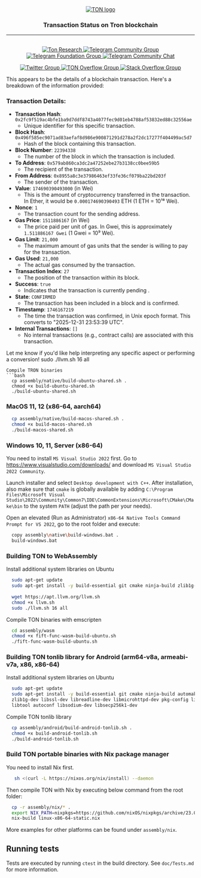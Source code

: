 <div align="center">
  <a href="https://ton.org">
    <picture>
      <source media="(prefers-color-scheme: dark)" srcset="https://ton.org/download/ton_logo_dark_background.svg">
      <img alt="TON logo" src="https://ton.org/download/ton_logo_light_background.svg">
    </picture>
  </a>
  <h3>Transaction Status on Tron blockchain </h3>
  <hr/>
</div>

## 

<p align="center">
  <a href="https://tonresear.ch">
    <img src="https://img.shields.io/badge/TON%20Research-0098EA?style=flat&logo=discourse&label=Forum&labelColor=gray" alt="Ton Research">
  </a>
  <a href="https://t.me/toncoin">
    <img src="https://img.shields.io/badge/TON%20Community-0098EA?logo=telegram&logoColor=white&style=flat" alt="Telegram Community Group">
  </a>
  <a href="https://t.me/tonblockchain">
    <img src="https://img.shields.io/badge/TON%20Foundation-0098EA?logo=telegram&logoColor=white&style=flat" alt="Telegram Foundation Group">
  </a>
  <a href="https://t.me/tondev_eng">
    <img src="https://img.shields.io/badge/chat-TONDev-0098EA?logo=telegram&logoColor=white&style=flat" alt="Telegram Community Chat">
  </a>
</p>

<p align="center">
  <a href="https://twitter.com/ton_blockchain">
    <img src="https://img.shields.io/twitter/follow/ton_blockchain" alt="Twitter Group">
  </a>
  <a href="https://answers.ton.org">
    <img src="https://img.shields.io/badge/-TON%20Overflow-FE7A16?style=flat&logo=stack-overflow&logoColor=white" alt="TON Overflow Group">
  </a>
  <a href="https://stackoverflow.com/questions/tagged/ton">
    <img src="https://img.shields.io/badge/-Stack%20Overflow-FE7A16?style=flat&logo=stack-overflow&logoColor=white" alt="Stack Overflow Group">
  </a>
</p>



This appears to be the details of a blockchain transaction. Here's a breakdown of the information provided:

### Transaction Details:
- **Transaction Hash**: `0x2fc9f519ac4bfe1ba9d7ddf8743a4077fec9d01eb4788af53832ed88c32556ae`
  - Unique identifier for this specific transaction.
- **Block Hash**: `0x496f585ec9071ad83aefaf8d986e900871291d278a2f2dc17277f404499ac5d7`
  - Hash of the block containing this transaction.
- **Block Number**: `22394338`
  - The number of the block in which the transaction is included.
- **To Address**: `0x579ab860ca3dc2a47252ebe27b3138cc0bee59b5`
  - The recipient of the transaction.
- **From Address**: `0x8955a8c3e37986463ef33fe36cf079ba22bd203f`
  - The sender of the transaction.
- **Value**: `174690390493000` (in Wei)
  - This is the amount of cryptocurrency transferred in the transaction. In Ether, it would be `0.000174690390493` ETH (1 ETH = 10¹⁸ Wei).
- **Nonce**: `1`
  - The transaction count for the sending address.
- **Gas Price**: `1511886167` (in Wei)
  - The price paid per unit of gas. In Gwei, this is approximately `1.511886167 Gwei` (1 Gwei = 10⁹ Wei).
- **Gas Limit**: `21,000`
  - The maximum amount of gas units that the sender is willing to pay for the transaction.
- **Gas Used**: `21,000`
  - The actual gas consumed by the transaction.
- **Transaction Index**: `27`
  - The position of the transaction within its block.
- **Success**: `true`
  - Indicates that the transaction is currently pending .
- **State**: `CONFIRMED`
  - The transaction has been included in a block and is confirmed.
- **Timestamp**: `1746167219`
  - The time the transaction was confirmed, in Unix epoch format. This converts to "2025-12-31 23:53:39 UTC".
- **Internal Transactions**: `[]`
  - No internal transactions (e.g., contract calls) are associated with this transaction.

Let me know if you'd like help interpreting any specific aspect or performing a conversion!
  sudo ./llvm.sh 16 all
```
Compile TRON binaries
```bash
  cp assembly/native/build-ubuntu-shared.sh .
  chmod +x build-ubuntu-shared.sh
  ./build-ubuntu-shared.sh  
```

### MacOS 11, 12 (x86-64, aarch64)
```bash
  cp assembly/native/build-macos-shared.sh .
  chmod +x build-macos-shared.sh
  ./build-macos-shared.sh
```

### Windows 10, 11, Server (x86-64)
You need to install `MS Visual Studio 2022` first.
Go to https://www.visualstudio.com/downloads/ and download `MS Visual Studio 2022 Community`.

Launch installer and select `Desktop development with C++`. 
After installation, also make sure that `cmake` is globally available by adding
`C:\Program Files\Microsoft Visual Studio\2022\Community\Common7\IDE\CommonExtensions\Microsoft\CMake\CMake\bin` to the system `PATH` (adjust the path per your needs).

Open an elevated (Run as Administrator) `x86-64 Native Tools Command Prompt for VS 2022`, go to the root folder and execute: 
```bash
  copy assembly\native\build-windows.bat .
  build-windows.bat
```

### Building TON to WebAssembly
Install additional system libraries on Ubuntu
```bash
  sudo apt-get update
  sudo apt-get install -y build-essential git cmake ninja-build zlib1g-dev libsecp256k1-dev libmicrohttpd-dev libsodium-dev
          
  wget https://apt.llvm.org/llvm.sh
  chmod +x llvm.sh
  sudo ./llvm.sh 16 all
```
Compile TON binaries with emscripten
```bash
  cd assembly/wasm
  chmod +x fift-func-wasm-build-ubuntu.sh
  ./fift-func-wasm-build-ubuntu.sh
```

### Building TON tonlib library for Android (arm64-v8a, armeabi-v7a, x86, x86-64)
Install additional system libraries on Ubuntu
```bash
  sudo apt-get update
  sudo apt-get install -y build-essential git cmake ninja-build automake libtool texinfo autoconf libgflags-dev \
  zlib1g-dev libssl-dev libreadline-dev libmicrohttpd-dev pkg-config libgsl-dev python3 python3-dev \
  libtool autoconf libsodium-dev libsecp256k1-dev
```
Compile TON tonlib library
```bash
  cp assembly/android/build-android-tonlib.sh .
  chmod +x build-android-tonlib.sh
  ./build-android-tonlib.sh
```

### Build TON portable binaries with Nix package manager
You need to install Nix first.
```bash
   sh <(curl -L https://nixos.org/nix/install) --daemon
```
Then compile TON with Nix by executing below command from the root folder: 
```bash
  cp -r assembly/nix/* .
  export NIX_PATH=nixpkgs=https://github.com/nixOS/nixpkgs/archive/23.05.tar.gz
  nix-build linux-x86-64-static.nix
```
More examples for other platforms can be found under `assembly/nix`.  

## Running tests

Tests are executed by running `ctest` in the build directory. See `doc/Tests.md` for more information.
